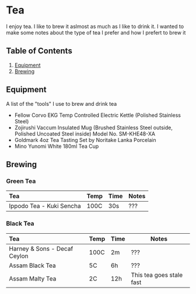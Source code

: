 # Tea
I enjoy tea. I like to brew it aslmost as much as I like to drink it. I wanted to make some notes about the type of tea I prefer and how I prefert to brew it

## Table of Contents

1. [Equipment](#equipment)
2. [Brewing](#brewing)

<a name="equipment" />

## Equipment
A list of the "tools" I use to brew and drink tea

- Fellow Corvo EKG Temp Controlled Electric Kettle (Polished Stainless Steel)
- Zojirushi Vaccum Insulated Mug (Brushed Stainless Steel outside, Polished Uncoated Steel inside) Model No. SM-KHE48-XA
- Goldmark 4oz Tea Tasting Set by Noritake Lanka Porcelain
- Mino Yunomi White 180ml Tea Cup

<a name="brewing" />

## Brewing


<a name="green-tea" />

### Green Tea

| Tea | Temp | Time | Notes |
| :--- | --- | --- | --- |
| Ippodo Tea - Kuki Sencha | 100C | 30s | ??? |

### Black Tea

| Tea | Temp | Time | Notes |
| :--- | --- | --- | --- |
| Harney & Sons - Decaf Ceylon | 100C | 2m | ??? |
| Assam Black Tea | 5C | 6h | ??? |
| Assam Malty Tea | 2C | 12h | This tea goes stale fast |

